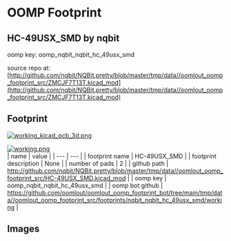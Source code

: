 # OOMP Footprint  
## HC-49USX_SMD  by nqbit  
  
oomp key: oomp_nqbit_nqbit_hc_49usx_smd  
  
source repo at: [http://github.com/nqbit/NQBit.pretty/blob/master/tmp/data//oomlout_oomp_footprint_src/ZMCJF7T13T.kicad_mod](http://github.com/nqbit/NQBit.pretty/blob/master/tmp/data//oomlout_oomp_footprint_src/ZMCJF7T13T.kicad_mod)  
## Footprint  
  
[![working_kicad_pcb_3d.png](working_kicad_pcb_3d_600.png)](working_kicad_pcb_3d.png)  
  
[![working.png](working_600.png)](working.png)  
| name | value | 
| --- | --- | 
| footprint name | HC-49USX_SMD | 
| footprint description | None | 
| number of pads | 2 | 
| github path | http://github.com/nqbit/NQBit.pretty/blob/master/tmp/data//oomlout_oomp_footprint_src/HC-49USX_SMD.kicad_mod | 
| oomp key | oomp_nqbit_nqbit_hc_49usx_smd | 
| oomp bot github | https://github.com/oomlout/oomlout_oomp_footprint_bot/tree/main/tmp/data//oomlout_oomp_footprint_src/footprints/nqbit_nqbit_hc_49usx_smd/working | 
## Images  
